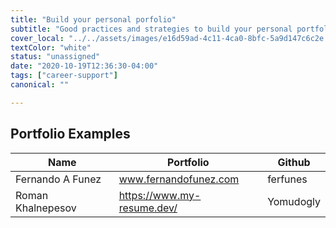 ```yaml
---
title: "Build your personal porfolio"
subtitle: "Good practices and strategies to build your personal portfolio as a developer"
cover_local: "../../assets/images/e16d59ad-4c11-4ca0-8bfc-5a9d147c6c2e.jpeg"
textColor: "white"
status: "unassigned"
date: "2020-10-19T12:36:30-04:00"
tags: ["career-support"]
canonical: ""

---
```


## Portfolio Examples

| Name              | Portfolio                   | Github        |
| --------------    | --------------------------  | ------------  |
| Fernando A Funez  | www.fernandofunez.com       | ferfunes      |
| Roman Khalnepesov | https://www.my-resume.dev/  | Yomudogly     |
